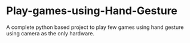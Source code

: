 # Play-games-using-Hand-Gesture
A complete python based project to play few games using hand gesture using camera as the only hardware.
